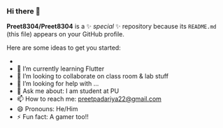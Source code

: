 ### Hi there 👋


**Preet8304/Preet8304** is a ✨ _special_ ✨ repository because its `README.md` (this file) appears on your GitHub profile.

Here are some ideas to get you started:

-  
- 🔭 I’m currently learning Flutter
- 👯 I’m looking to collaborate on class room & lab stuff
- 🤔 I’m looking for help with ...
- 💬 Ask me about: I am student at PU
- 📫 How to reach me: preetpadariya22@gmail.com
- 😄 Pronouns: He/Him
- ⚡ Fun fact: A gamer too!!

